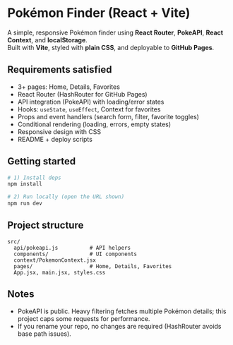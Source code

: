 # Pokémon Finder (React + Vite)

A simple, responsive Pokémon finder using **React Router**, **PokeAPI**, **React Context**, and **localStorage**.  
Built with **Vite**, styled with **plain CSS**, and deployable to **GitHub Pages**.

## Requirements satisfied
- 3+ pages: Home, Details, Favorites
- React Router (HashRouter for GitHub Pages)
- API integration (PokeAPI) with loading/error states
- Hooks: `useState`, `useEffect`, Context for favorites
- Props and event handlers (search form, filter, favorite toggles)
- Conditional rendering (loading, errors, empty states)
- Responsive design with CSS
- README + deploy scripts

## Getting started

```bash
# 1) Install deps
npm install

# 2) Run locally (open the URL shown)
npm run dev
```

## Project structure
```
src/
  api/pokeapi.js          # API helpers
  components/             # UI components
  context/PokemonContext.jsx
  pages/                  # Home, Details, Favorites
  App.jsx, main.jsx, styles.css
```

## Notes
- PokeAPI is public. Heavy filtering fetches multiple Pokémon details; this project caps some requests for performance.
- If you rename your repo, no changes are required (HashRouter avoids base path issues).
